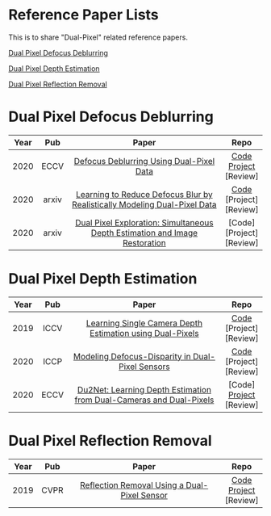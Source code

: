# Reference Paper Lists

This is to share "Dual-Pixel" related reference papers.

<!-- Use the same format for Repo [Code](github link) <br /> [Project](project link) <br /> [Review](review contents' link) -->
<!-- Review can be the link to ppt / pdf / word that summarizes contents of the paper. -->

[Dual Pixel Defocus Deblurring](#dual-pixel-defocus-deblurring)

[Dual Pixel Depth Estimation](#dual-pixel-depth-estimation)

[Dual Pixel Reflection Removal](#dual-pixel-reflection-removal)

# Dual Pixel Defocus Deblurring

|Year|Pub|Paper|Repo|
|:---:|:---:|:---:|:---:|
|2020|ECCV|[Defocus Deblurring Using Dual-Pixel Data](https://arxiv.org/abs/2005.00305)|[Code](https://github.com/Abdullah-Abuolaim/defocus-deblurring-dual-pixel) <br /> [Project](https://www.eecs.yorku.ca/~abuolaim/eccv_2020_dp_defocus_deblurring/) <br /> [Review]|
|2020|arxiv|[Learning to Reduce Defocus Blur by Realistically Modeling Dual-Pixel Data](https://arxiv.org/abs/2012.03255)|[Code](https://github.com/Abdullah-Abuolaim/recurrent-defocus-deblurring-synth-dual-pixel) <br /> [Project] <br /> [Review]|
|2020|arxiv|[Dual Pixel Exploration: Simultaneous Depth Estimation and Image Restoration](https://arxiv.org/abs/2012.00301)|[Code] <br /> [Project] <br /> [Review]|

# Dual Pixel Depth Estimation

|Year|Pub|Paper|Repo|
|:---:|:---:|:---:|:---:|
|2019|ICCV|[Learning Single Camera Depth Estimation using Dual-Pixels](https://arxiv.org/abs/1904.05822)|[Code](https://github.com/google-research/google-research/tree/master/dual_pixels) <br /> [Project] <br /> [Review]|
|2020|ICCP|[Modeling Defocus-Disparity in Dual-Pixel Sensors](https://abhijithpunnappurath.github.io/ICCP2020.pdf)|[Code](https://github.com/abhijithpunnappurath/dual-pixel-defocus-disparity) <br /> [Project] <br /> [Review]|
|2020|ECCV|[Du2Net: Learning Depth Estimation from Dual-Cameras and Dual-Pixels](https://arxiv.org/abs/2003.14299)|[Code] <br /> [Project](https://augmentedperception.github.io/du2net/) <br /> [Review]|

# Dual Pixel Reflection Removal

|Year|Pub|Paper|Repo|
|:---:|:---:|:---:|:---:|
|2019|CVPR|[Reflection Removal Using a Dual-Pixel Sensor](https://openaccess.thecvf.com/content_CVPR_2019/papers/Punnappurath_Reflection_Removal_Using_a_Dual-Pixel_Sensor_CVPR_2019_paper.pdf)|[Code](https://github.com/abhijithpunnappurath/dprr) <br /> [Project](https://abhijithpunnappurath.github.io/dprr.html) <br /> [Review]|
